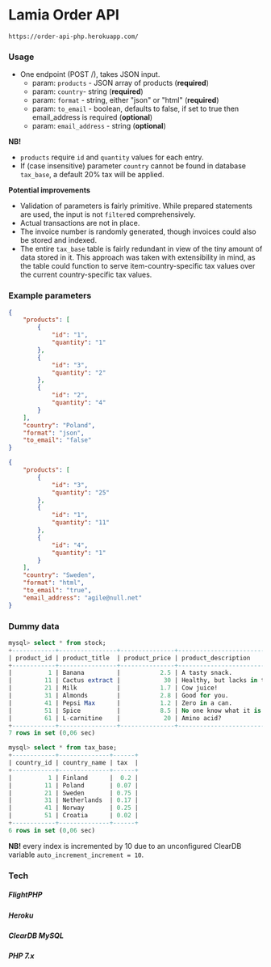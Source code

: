 # Lamia Order API

`https://order-api-php.herokuapp.com/`
### Usage
- One endpoint (POST /), takes JSON input.
    - param: `products` - JSON array of products (**required**)
    - param: `country`- string (**required**)
    - param: `format` - string, either "json" or "html" (**required**)
    - param: `to_email` - boolean, defaults to false, if set to true then email_address is required (**optional**)
    - param: `email_address` - string (**optional**)

**NB!** 
- `products` require `id` and `quantity` values for each entry.
- If (case insensitive) parameter `country` cannot be found in database `tax_base`, a default 20% tax will be applied.

**Potential improvements**
- Validation of parameters is fairly primitive. While prepared statements are used, the input is not `filter`ed comprehensively.
- Actual transactions are not in place.
- The invoice number is randomly generated, though invoices could also be stored and indexed.
- The entire `tax_base` table is fairly redundant in view of the tiny amount of data stored in it. This approach was taken with extensibility in mind, as the table could function to serve item-country-specific tax values over the current country-specific tax values.

### Example parameters
```json
{
	"products": [
		{
			"id": "1",
			"quantity": "1"
		},
		{
			"id": "3",
			"quantity": "2"
		},
		{
			"id": "2",
			"quantity": "4"
		}
	],
	"country": "Poland",
	"format": "json",
	"to_email": "false"
}
```

```json
{
	"products": [
		{
			"id": "3",
			"quantity": "25"
		},
		{
			"id": "1",
			"quantity": "11"
		},
		{
			"id": "4",
			"quantity": "1"
		}
	],
	"country": "Sweden",
	"format": "html",
	"to_email": "true",
	"email_address": "agile@null.net"
}
```

### Dummy data

```SQL
mysql> select * from stock;
+------------+----------------+---------------+------------------------------+------------------+
| product_id | product_title  | product_price | product_description          | product_quantity |
+------------+----------------+---------------+------------------------------+------------------+
|          1 | Banana         |           2.5 | A tasty snack.               |             9000 |
|         11 | Cactus extract |            30 | Healthy, but lacks in taste. |              500 |
|         21 | Milk           |           1.7 | Cow juice!                   |             1000 |
|         31 | Almonds        |           2.8 | Good for you.                |              583 |
|         41 | Pepsi Max      |           1.2 | Zero in a can.               |               30 |
|         51 | Spice          |           8.5 | No one know what it is.      |              502 |
|         61 | L-carnitine    |            20 | Amino acid?                  |              120 |
+------------+----------------+---------------+------------------------------+------------------+
7 rows in set (0,06 sec)

```

```SQL
mysql> select * from tax_base;
+------------+--------------+------+
| country_id | country_name | tax  |
+------------+--------------+------+
|          1 | Finland      |  0.2 |
|         11 | Poland       | 0.07 |
|         21 | Sweden       | 0.75 |
|         31 | Netherlands  | 0.17 |
|         41 | Norway       | 0.25 |
|         51 | Croatia      | 0.02 |
+------------+--------------+------+
6 rows in set (0,06 sec)

```

**NB!** every index is incremented by 10 due to an unconfigured ClearDB variable `auto_increment_increment = 10`.

### Tech

##### FlightPHP
##### Heroku
##### ClearDB MySQL
##### PHP 7.x
